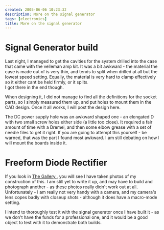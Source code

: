 ```yaml
---
created: 2005-06-06 10:23:32
description: More on the signal generator
tags: [electronics]
title: More on the signal generator
---
```

<h1 id="Signal_Generator_build">Signal Generator build</h1>
 <p>
  Last night, I managed to get the cavities for the system drilled into the case that came with the velleman amp kit. It was a bit awkward - the material the case is made out of is very thin, and tends to split when drilled at all but the lowest speed setting. Equally, the material is very hard to clamp effectively so it either cant be held firmly, or it splits.
  <br/>
  I got there in the end though.
 </p>
 <p>
  When designing it, I did not manage to find all the definitions for the socket parts, so I simply measured them up, and put holes to mount them in the CAD design. Once it all works, I will post the design here.
 </p>
 <p>
  The DC power supply hole was an awkward shaped one - an elongated D with two small screw holes either side (a little too close). It required a fair amount of time with a Dremel, and then some elbow grease with a set of needle files to get it right. If you are going to attempt this yourself - be warned, that was the part I found most awkward. I am still debating on how I will mount the boards inside it.
 </p>
 <h1 id="Freeform_Diode_Rectifier">
  Freeform Diode Rectifier
 </h1>
 <p>
  If you look in
  <a href="tiki-browse_gallery.php?galleryId=8" rel="">
   The Gallery
  </a>
  , you will see I have taken photos of my construction of this. I am still yet to write it up, and may have to build and photograph another - as these photos really didn't work out at all. Unfortunately - I am really not very handy with a camera, and my camera's lens copes badly with closeup shots - although it does have a macro-mode setting.
 </p>
 <p>I intend to thoroughly test it with the signal generator once I have built it - as we don't have the funds for a professional one, and it would be a good object to test with it to demonstrate both builds.</p>
